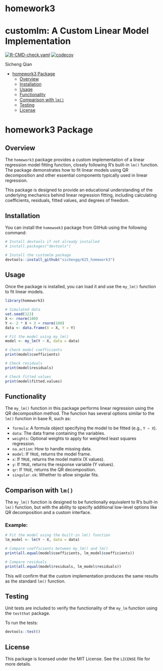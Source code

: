 
<!-- README.md is generated from README.Rmd. Please edit that file -->

# homework3

# customlm: A Custom Linear Model Implementation

[![R-CMD-check.yaml](https://github.com/sichengq/625_homework3/actions/workflows/R-CMD-check.yaml/badge.svg)](https://github.com/sichengq/625_homework3/actions/workflows/R-CMD-check.yaml)
[![codecov](https://codecov.io/gh/sichengq/625_homework3/graph/badge.svg?token=1SJZ4O9GBU)](https://codecov.io/gh/sichengq/625_homework3)

Sicheng Qian

- [homework3 Package](#homewoek3-package)
  - [Overview](#overview)
  - [Installation](#installation)
  - [Usage](#usage)
  - [Functionality](#functionality)
  - [Comparison with `lm()`](#comparison-with-lm)
  - [Testing](#testing)
  - [License](#license)

# homework3 Package

## Overview

The `homework3` package provides a custom implementation of a linear
regression model fitting function, closely following R’s built-in `lm()`
function. The package demonstrates how to fit linear models using QR
decomposition and other essential components typically used in linear
regression.

This package is designed to provide an educational understanding of the
underlying mechanics behind linear regression fitting, including
calculating coefficients, residuals, fitted values, and degrees of
freedom.

## Installation

You can install the `homewoek3` package from GitHub using the following
command:

``` r
# Install devtools if not already installed
# install.packages("devtools")

# Install the customlm package
devtools::install_github("sichengq/625_homework3")
```

## Usage

Once the package is installed, you can load it and use the `my_lm()`
function to fit linear models.

``` r
library(homework3)

# Simulated data
set.seed(123)
X <- rnorm(100)
Y <- 2 * X + 3 + rnorm(100)
data <- data.frame(X = X, Y = Y)

# Fit the model using my_lm()
model <- my_lm(Y ~ X, data = data)

# Check model coefficients
print(model$coefficients)

# Check residuals
print(model$residuals)

# Check fitted values
print(model$fitted.values)
```

## Functionality

The `my_lm()` function in this package performs linear regression using
the QR decomposition method. The function has several options similar to
the `lm()` function in base R, such as:

- `formula`: A formula object specifying the model to be fitted (e.g.,
  `Y ~ X`).
- `data`: The data frame containing the variables.
- `weights`: Optional weights to apply for weighted least squares
  regression.
- `na.action`: How to handle missing data.
- `model`: If `TRUE`, returns the model frame.
- `x`: If `TRUE`, returns the model matrix (X values).
- `y`: If `TRUE`, returns the response variable (Y values).
- `qr`: If `TRUE`, returns the QR decomposition.
- `singular.ok`: Whether to allow singular fits.

## Comparison with `lm()`

The `my_lm()` function is designed to be functionally equivalent to R’s
built-in `lm()` function, but with the ability to specify additional
low-level options like QR decomposition and a custom interface.

### Example:

``` r
# Fit the model using the built-in lm() function
lm_model <- lm(Y ~ X, data = data)

# Compare coefficients between my_lm() and lm()
print(all.equal(model$coefficients, lm_model$coefficients))

# Compare residuals
print(all.equal(model$residuals, lm_model$residuals))
```

This will confirm that the custom implementation produces the same
results as the standard `lm()` function.

## Testing

Unit tests are included to verify the functionality of the `my_lm`
function using the `testthat` package.

To run the tests:

``` r
devtools::test()
```

## License

This package is licensed under the MIT License. See the `LICENSE` file
for more details.
